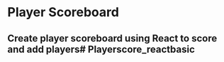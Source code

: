 # Player Scoreboard
## Create player scoreboard using React to score and add players# Playerscore_reactbasic
